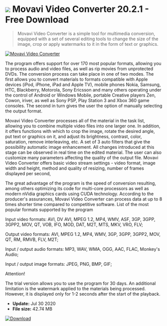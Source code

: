# ![](https://cdn.softexe.net/static/icon/5/movavi-video-converter-8694.png) Movavi Video Converter 20.2.1 - Free Download

> Movavi Video Converter is a simple tool for multimedia conversion, equipped with a set of several editing tools to change the size of the image, crop or apply watermarks to it in the form of text or graphics.

[![Movavi Video Converter](https://gallery.dpcdn.pl/imgc/Tools/2947/g_-_420x350_1.5_-_x20131202130735_0.png)](https://softexe.net/win/multimedia/video/movavi-video-converter:hfad.html)

The program offers support for over 170 most popular formats, allowing you to process audio and video files, as well as rip movies from unprotected DVDs. The conversion process can take place in one of two modes. The first allows you to convert materials to formats compatible with Apple devices (iPod, iPhone, iPad and Apple TV), mobile phones Nokia, Samsung, HTC, Blackberry, Motorola, Sony Ericsson and many others operating under the control of Android or Windows Mobile, portable Creative players Zen, Cowon, iriver, as well as Sony PSP, Play Station 3 and Xbox 360 game consoles. The second in turn gives the user the option of manually selecting the output format.
 
 Movavi Video Converter processes all of the material in the task list, allowing you to combine multiple video files into one larger one. In addition, it offers functions with which to crop the image, rotate the desired angle, put text or graphics on it, and adjust its brightness, contrast, color, saturation, remove interleaving, etc. A set of 3 auto filters that give the possibility automatic image enhancement. All changes introduced at this stage can be observed in real time on the edited material. The user can also customize many parameters affecting the quality of the output file. Movavi Video Converter offers basic video stream settings - video format, image width and height, method and quality of resizing, number of frames displayed per second, 
 
 The great advantage of the program is the speed of conversion resulting, among others optimizing its code for multi-core processors as well as modern nVidia graphics cards using CUDA technology. According to the producer's assurances, Movavi Video Converter can process data at up to 8 times shorter time compared to competitive software. List of the most popular formats supported by the program
 
 Input video formats: AVI, DV AVI, MPEG 1.2, MP4, WMV, ASF, 3GP, 3GPP, 3GPP2, MOV, QT, VOB, IFO, MOD, DAT, M2T, MTS, MKV, VRO, FLV;
 
 Output video formats: AVI, MPEG 1.2, MP4, WMV, 3GP, 3GPP, 3GPP2, MOV, QT, RM, RMVB, FLV, M2T;
 
 Input / output audio formats: MP3, WAV, WMA, OGG, AAC, FLAC, Monkey's Audio;
 
 Input / output image formats: JPEG, PNG, BMP, GIF;
 
 Attention!
 
 The trial version allows you to use the program for 30 days. An additional limitation is the watermark applied to the materials being processed. However, it is displayed only for 1-2 seconds after the start of the playback.


- **Update:** Jul 30 2020
- **File size:** 42.74 MB

[![Download](https://cdn.softexe.net/static/img/download.png)](https://softexe.net/win/multimedia/video/movavi-video-converter:hfad.html)

